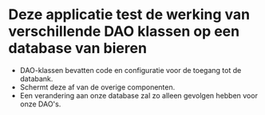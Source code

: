 # Deze applicatie test de werking van verschillende DAO klassen op een database van bieren

* DAO-klassen bevatten code en configuratie voor de toegang tot de databank.
* Schermt deze af van de overige componenten.
* Een verandering aan onze database zal zo alleen gevolgen hebben voor onze DAO's.
